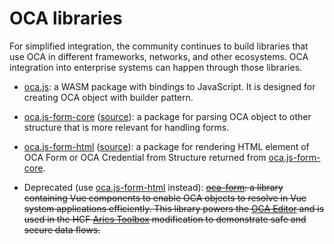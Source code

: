 # OCA libraries

For simplified integration, the community continues to build libraries that use
OCA in different frameworks, networks, and other ecosystems. OCA integration
into enterprise systems can happen through those libraries.

- [oca.js](https://www.npmjs.com/package/oca.js):
a WASM package with bindings to JavaScript. It is designed for creating OCA object with builder pattern.
- [oca.js-form-core](https://www.npmjs.com/package/oca.js-form-core) ([source](https://github.com/THCLab/oca.js-form-core)):
a package for parsing OCA object to other structure that is more relevant for handling forms.
- [oca.js-form-html](https://www.npmjs.com/package/oca.js-form-html) ([source](https://github.com/THCLab/oca.js-form-html)):
a package for rendering HTML element of OCA Form or OCA Credential from Structure returned from [oca.js-form-core](https://www.npmjs.com/package/oca.js-form-core).

- Deprecated (use [oca.js-form-html](https://www.npmjs.com/package/oca.js-form-html) instead): ~~[oca-form](https://github.com/THCLab/oca-form): a library containing Vue
  components to enable OCA objects to resolve in Vue system applications
  efficiently. This library powers the [OCA
  Editor](https://editor.oca.argo.colossi.network/) and is used in the HCF
  [Aries Toolbox](https://github.com/THCLab/tda-web-client) modification to
  demonstrate safe and secure data flows.~~

